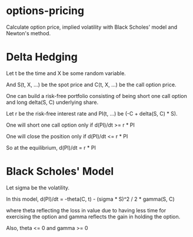 # options-pricing

Calculate option price, implied volatility with Black Scholes' model and Newton's method.

Delta Hedging
=====

Let t be the time and X be some random variable.

And S(t, X, ...) be the spot price and C(t, X, ...) be the call option price.

One can build a risk-free portfolio consisting of being short one call option and long delta(S, C) underlying share.

Let r be the risk-free interest rate and PI(t, ...) be (-C + delta(S, C) * S).

One will short one call option only if d(PI)/dt >= r * PI

One will close the position only if d(PI)/dt <= r * PI

So at the equilibrium, d(PI)/dt = r * PI

Black Scholes' Model
=====
Let sigma be the volatility.

In this model, d(PI)/dt = -theta(C, t) - (sigma * S)^2 / 2 * gamma(S, C)

where theta reflecting the loss in value due to having less time for exercising the option and gamma reflects the gain in holding the option.

Also, theta <= 0 and gamma >= 0
